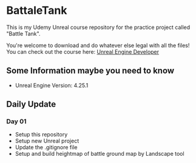 # BattaleTank
This is my Udemy Unreal course repository for the practice project called "Battle Tank". 

You're welcome to download and do whatever else legal with all the files! 
You can check out the course here: [Unreal Engine Developer]( http://gdev.tv/urcgithub)

## Some Information maybe you need to know
* Unreal Engine Version: 4.25.1

## Daily Update 
### Day 01
* Setup this repository
* Setup new Unreal project
* Update the .gitignore file
* Setup and build heightmap of battle ground map by Landscape tool